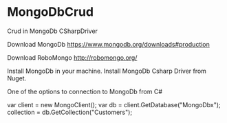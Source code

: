 # MongoDbCrud
Crud in MongoDb CSharpDriver


Download MongoDb 
https://www.mongodb.org/downloads#production

Download RoboMongo
http://robomongo.org/


Install MongoDb in your machine.
Install MongoDb Csharp Driver from Nuget.

One of the options to connection to MongoDb from C#

var client = new MongoClient();
var db = client.GetDatabase("MongoDbx");
collection = db.GetCollection<Customer>("Customers");


